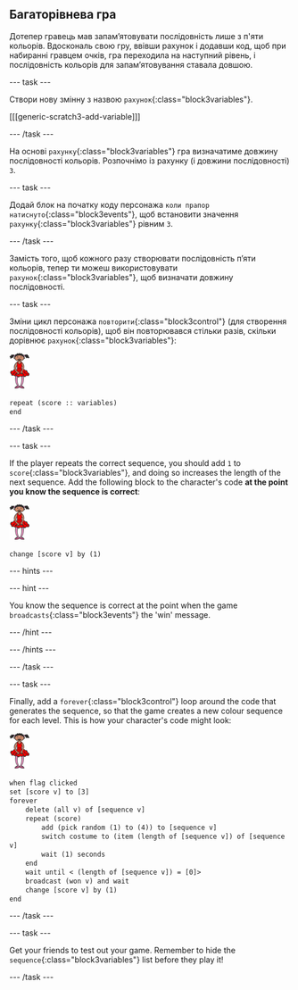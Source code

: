 ## Багаторівнева гра

Дотепер гравець мав запам’ятовувати послідовність лише з п'яти кольорів. Вдоскональ свою гру, ввівши рахунок і додавши код, щоб при набиранні гравцем очків, гра переходила на наступний рівень, і послідовність кольорів для запам’ятовування ставала довшою.

\--- task \---

Створи нову змінну з назвою `рахунок`{:class="block3variables"}.

[[[generic-scratch3-add-variable]]]

\--- /task \---

На основі `рахунку`{:class="block3variables"} гра визначатиме довжину послідовності кольорів. Розпочнімо із рахунку (і довжини послідовності) `3`.

\--- task \---

Додай блок на початку коду персонажа `коли прапор натиснуто`{:class="block3events"}, щоб встановити значення `рахунку`{:class="block3variables"} рівним `3`.

\--- /task \---

Замість того, щоб кожного разу створювати послідовність п’яти кольорів, тепер ти можеш використовувати `рахунок`{:class="block3variables"}, щоб визначати довжину послідовності.

\--- task \---

Зміни цикл персонажа `повторити`{:class="block3control"} (для створення послідовності кольорів), щоб він повторювався стільки разів, скільки дорівнює `рахунок`{:class="block3variables"}:

![sprite](images/ballerina.png)

```blocks3
repeat (score :: variables)
end
```

\--- /task \---

\--- task \---

If the player repeats the correct sequence, you should add `1` to `score`{:class="block3variables"}, and doing so increases the length of the next sequence. Add the following block to the character's code **at the point you know the sequence is correct**:

![sprite](images/ballerina.png)

```blocks3
change [score v] by (1)
```

\--- hints \---

\--- hint \---

You know the sequence is correct at the point when the game `broadcasts`{:class="block3events"} the 'win' message.

\--- /hint \---

\--- /hints \---

\--- /task \---

\--- task \---

Finally, add a `forever`{:class="block3control"} loop around the code that generates the sequence, so that the game creates a new colour sequence for each level. This is how your character's code might look:

![ballerina](images/ballerina.png)

```blocks3
when flag clicked
set [score v] to [3]
forever
    delete (all v) of [sequence v]
    repeat (score)
        add (pick random (1) to (4)) to [sequence v]
        switch costume to (item (length of [sequence v]) of [sequence v]
        wait (1) seconds
    end
    wait until < (length of [sequence v]) = [0]>
    broadcast (won v) and wait
    change [score v] by (1)
end
```

\--- /task \---

\--- task \---

Get your friends to test out your game. Remember to hide the `sequence`{:class="block3variables"} list before they play it!

\--- /task \---